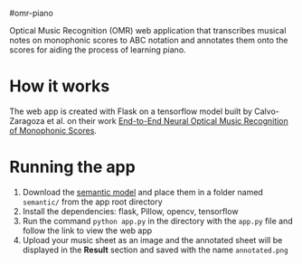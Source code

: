 #omr-piano

Optical Music Recognition (OMR) web application that transcribes musical notes on monophonic scores to ABC notation and annotates them onto the scores for aiding the process of learning piano.

# How it works
The web app is created with Flask on a tensorflow model built by Calvo-Zaragoza et al. on their work [End-to-End Neural Optical Music Recognition of Monophonic Scores](https://www.mdpi.com/2076-3417/8/4/606).

# Running the app
1. Download the [semantic model](https://github.com/OMR-Research/tf-end-to-end) and place them in a folder named `semantic/` from the app root directory
2. Install the dependencies: flask, Pillow, opencv, tensorflow
3. Run the command `python app.py` in the directory with the `app.py` file and follow the link to view the web app
4. Upload your music sheet as an image and the annotated sheet will be displayed in the **Result** section and saved with the name `annotated.png`

